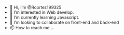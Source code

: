 - 👋 Hi, I’m @Rcortez199325
- 👀 I’m interested in Web develop.
- 🌱 I’m currently learning Javascript.
- 💞️ I’m looking to collaborate on front-end and back-end
- 📫 How to reach me ...

<!---
Rcortez199325/Rcortez199325 is a ✨ special ✨ repository because its `README.md` (this file) appears on your GitHub profile.
You can click the Preview link to take a look at your changes.
--->
